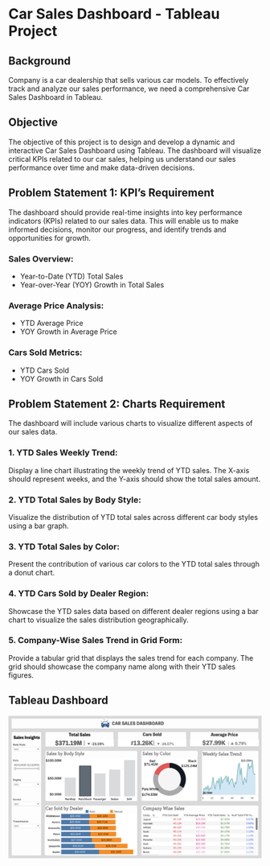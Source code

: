 # Car Sales Dashboard - Tableau Project

## Background
Company is a car dealership that sells various car models. To effectively track and analyze our sales performance, we need a comprehensive Car Sales Dashboard in Tableau.

## Objective
The objective of this project is to design and develop a dynamic and interactive Car Sales Dashboard using Tableau. The dashboard will visualize critical KPIs related to our car sales, helping us understand our sales performance over time and make data-driven decisions.

## Problem Statement 1: KPI’s Requirement
The dashboard should provide real-time insights into key performance indicators (KPIs) related to our sales data. This will enable us to make informed decisions, monitor our progress, and identify trends and opportunities for growth.

### Sales Overview:
- Year-to-Date (YTD) Total Sales
- Year-over-Year (YOY) Growth in Total Sales

### Average Price Analysis:
- YTD Average Price
- YOY Growth in Average Price

### Cars Sold Metrics:
- YTD Cars Sold
- YOY Growth in Cars Sold

## Problem Statement 2: Charts Requirement
The dashboard will include various charts to visualize different aspects of our sales data.

### 1. YTD Sales Weekly Trend:
Display a line chart illustrating the weekly trend of YTD sales. The X-axis should represent weeks, and the Y-axis should show the total sales amount.

### 2. YTD Total Sales by Body Style:
Visualize the distribution of YTD total sales across different car body styles using a bar graph.

### 3. YTD Total Sales by Color:
Present the contribution of various car colors to the YTD total sales through a donut chart.

### 4. YTD Cars Sold by Dealer Region:
Showcase the YTD sales data based on different dealer regions using a bar chart to visualize the sales distribution geographically.

### 5. Company-Wise Sales Trend in Grid Form:
Provide a tabular grid that displays the sales trend for each company. The grid should showcase the company name along with their YTD sales figures.

## Tableau Dashboard

![Dashboard](https://github.com/satvikakolisetty/Car-Sales-Dashboard-using-Tableau/blob/main/Car%20Sales%20Dashboard.png)

